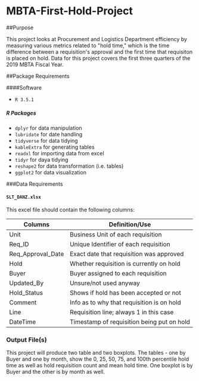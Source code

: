 # MBTA-First-Hold-Project

##Purpose

This project looks at Procurement and Logistics Department efficiency by measuring various metrics related to "hold time," which is the time difference between a requisition's approval and the first time that requisiton is placed on hold. Data for this project covers the first three quarters of the 2019 MBTA Fiscal Year.

##Package Requirements

####Software

* `R 3.5.1`

##### R Packages

* `dplyr` for data manipulation 
* `lubridate` for date handling
* `tidyverse` for data tidying
* `kableExtra` for generating tables
* `readxl` for importing data from excel
* `tidyr` for daya tidying
* `reshape2` for data transformation (i.e. tables)
* `ggplot2` for data visualization

###Data Requirements

#### `SLT_DANZ.xlsx`

This excel file should contain the following columns:

| Columns                      | Definition/Use                            |
| ---------------------------- | ----------------------------------------- |
| Unit                         | Business Unit of each requisition         |
| Req_ID                       | Unique Identifier of each requisition     |
| Req_Approval_Date            | Exact date that requisition was approved  |
| Hold                         | Whether requisition is currently on hold  |
| Buyer                        | Buyer assigned to each requisition        |
| Updated_By                   | Unsure/not used anyway                    |
| Hold_Status                  | Shows if hold has been accepted or not    |
| Comment                      | Info as to why that requisition is on hold|
| Line                         | Requisition line; always 1 in this case   |
| DateTime                     | Timestamp of requisition being put on hold|

### Output File(s)

This project will produce two table and two boxplots. The tables - one by Buyer and one by month, show the 0, 25, 50, 75, and 100th percentile hold time as well as hold requisition count and mean hold time. One boxplot is by Buyer and the other is by month as well.






